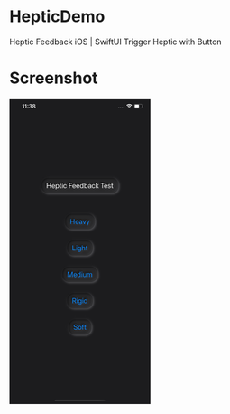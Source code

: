 # HepticDemo
Heptic Feedback iOS | SwiftUI
Trigger Heptic with Button

# Screenshot
<img src="Screenshot/screenshot.png" width="250" height="541" />
